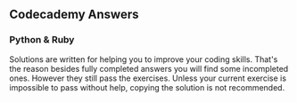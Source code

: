 <h2> Codecademy Answers </h2>

<h3> Python & Ruby </h3>

Solutions are written for helping you to improve your coding skills. That's the reason besides fully completed answers you will find some incompleted ones. However they still pass the exercises. Unless your current exercise is impossible to pass without help, copying the solution is not recommended.
